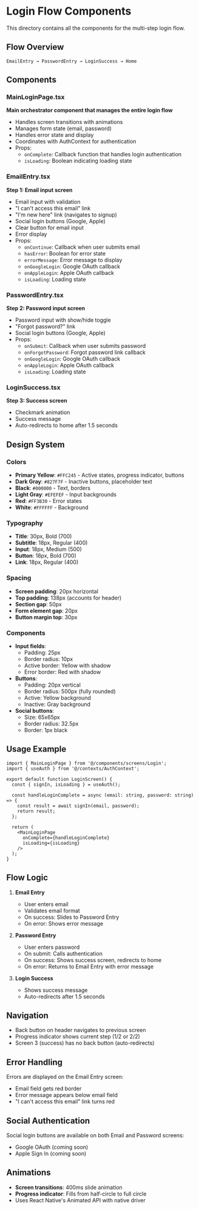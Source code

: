 # Login Flow Components

This directory contains all the components for the multi-step login flow.

## Flow Overview

```
EmailEntry → PasswordEntry → LoginSuccess → Home
```

## Components

### MainLoginPage.tsx
**Main orchestrator component that manages the entire login flow**

- Handles screen transitions with animations
- Manages form state (email, password)
- Handles error state and display
- Coordinates with AuthContext for authentication
- Props:
  - `onComplete`: Callback function that handles login authentication
  - `isLoading`: Boolean indicating loading state

### EmailEntry.tsx
**Step 1: Email input screen**

- Email input with validation
- "I can't access this email" link
- "I'm new here" link (navigates to signup)
- Social login buttons (Google, Apple)
- Clear button for email input
- Error display
- Props:
  - `onContinue`: Callback when user submits email
  - `hasError`: Boolean for error state
  - `errorMessage`: Error message to display
  - `onGoogleLogin`: Google OAuth callback
  - `onAppleLogin`: Apple OAuth callback
  - `isLoading`: Loading state

### PasswordEntry.tsx
**Step 2: Password input screen**

- Password input with show/hide toggle
- "Forgot password?" link
- Social login buttons (Google, Apple)
- Props:
  - `onSubmit`: Callback when user submits password
  - `onForgotPassword`: Forgot password link callback
  - `onGoogleLogin`: Google OAuth callback
  - `onAppleLogin`: Apple OAuth callback
  - `isLoading`: Loading state

### LoginSuccess.tsx
**Step 3: Success screen**

- Checkmark animation
- Success message
- Auto-redirects to home after 1.5 seconds

## Design System

### Colors
- **Primary Yellow**: `#FFC245` - Active states, progress indicator, buttons
- **Dark Gray**: `#827F7F` - Inactive buttons, placeholder text
- **Black**: `#000000` - Text, borders
- **Light Gray**: `#EFEFEF` - Input backgrounds
- **Red**: `#FF3B30` - Error states
- **White**: `#FFFFFF` - Background

### Typography
- **Title**: 30px, Bold (700)
- **Subtitle**: 18px, Regular (400)
- **Input**: 18px, Medium (500)
- **Button**: 18px, Bold (700)
- **Link**: 18px, Regular (400)

### Spacing
- **Screen padding**: 20px horizontal
- **Top padding**: 138px (accounts for header)
- **Section gap**: 50px
- **Form element gap**: 20px
- **Button margin top**: 30px

### Components
- **Input fields**: 
  - Padding: 25px
  - Border radius: 10px
  - Active border: Yellow with shadow
  - Error border: Red with shadow
- **Buttons**: 
  - Padding: 20px vertical
  - Border radius: 500px (fully rounded)
  - Active: Yellow background
  - Inactive: Gray background
- **Social buttons**:
  - Size: 65x65px
  - Border radius: 32.5px
  - Border: 1px black

## Usage Example

```tsx
import { MainLoginPage } from '@/components/screens/Login';
import { useAuth } from '@/contexts/AuthContext';

export default function LoginScreen() {
  const { signIn, isLoading } = useAuth();

  const handleLoginComplete = async (email: string, password: string) => {
    const result = await signIn(email, password);
    return result;
  };

  return (
    <MainLoginPage 
      onComplete={handleLoginComplete}
      isLoading={isLoading}
    />
  );
}
```

## Flow Logic

1. **Email Entry**
   - User enters email
   - Validates email format
   - On success: Slides to Password Entry
   - On error: Shows error message

2. **Password Entry**
   - User enters password
   - On submit: Calls authentication
   - On success: Shows success screen, redirects to home
   - On error: Returns to Email Entry with error message

3. **Login Success**
   - Shows success message
   - Auto-redirects after 1.5 seconds

## Navigation

- Back button on header navigates to previous screen
- Progress indicator shows current step (1/2 or 2/2)
- Screen 3 (success) has no back button (auto-redirects)

## Error Handling

Errors are displayed on the Email Entry screen:
- Email field gets red border
- Error message appears below email field
- "I can't access this email" link turns red

## Social Authentication

Social login buttons are available on both Email and Password screens:
- Google OAuth (coming soon)
- Apple Sign In (coming soon)

## Animations

- **Screen transitions**: 400ms slide animation
- **Progress indicator**: Fills from half-circle to full circle
- Uses React Native's Animated API with native driver


